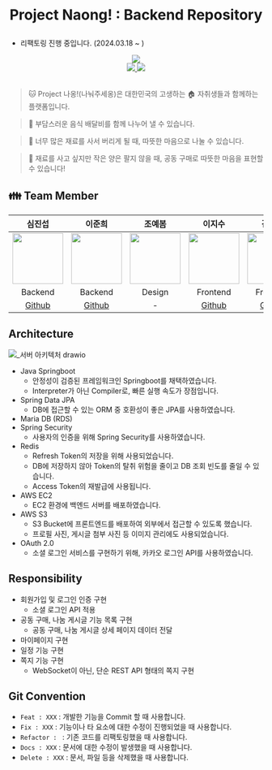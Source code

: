 # <p align="center"> Project Naong! : Backend Repository</p>
- 리팩토링 진행 중입니다. (2024.03.18 ~ )

<div align ="center">
  <img src = "https://github.com/Jinseop-Sim/Naong/assets/71700079/aa6c47cd-284a-434d-9d1e-aded7434fb76">
  </br>
  
  <a href = "https://github.com/Jun2-Lee/Toy_project">
   <img src="https://img.shields.io/badge/GitRepo-181717?style=flat&logo=GitHub&logoColor=white&link=https://jinseop-sim.github.io/">
  </a>
  <a href = "http://3.36.144.128:8080/naong-api">
   <img src="https://img.shields.io/badge/Naong!-FF9E0F?style=flat&logo=ASKfm&logoColor=white&link=https://www.instagram.com/_35yed">
   </a>
</div>  
</br>

> :cat: Project 나옹!(나눠주세옹)은 대한민국의 고생하는 :house: 자취생들과 함께하는 플랫폼입니다.  

> 💸 부담스러운 음식 배달비를 함께 나누어 낼 수 있습니다.  

> 🥔 너무 많은 재료를 사서 버리게 될 때, 따뜻한 마음으로 나눌 수 있습니다.  

> 🥕 재료를 사고 싶지만 작은 양은 팔지 않을 때, 공동 구매로 따뜻한 마음을 표현할 수 있습니다!  

## :family: Team Member
<div align="center">

|심진섭|이준희|조예봄|이지수|김태영|
|:-:|:-:|:-:|:-:|:-:|
|<img src="https://avatars.githubusercontent.com/u/71700079?s=400&u=9e9338f1a22b811003f826b00c9b797a01aea381&v=4" width="100" height="100">|<img src="https://avatars.githubusercontent.com/u/80378041?v=4" width="100" height="100">|<img src="https://avatars.githubusercontent.com/u/71700079?s=400&u=39746e5ac607c719261bdd5a8fc0108a290ba975&v=4" width="100" height="100">|<img src="https://avatars.githubusercontent.com/u/101401447?v=4" width="100" height="100">|<img src="https://avatars.githubusercontent.com/u/100909703?v=4" width="100" height="100">|
|Backend|Backend|Design|Frontend|Frontend|
|[Github](https://github.com/Jinseop-Sim)|[Github](https://github.com/Jun2-Lee)|-|[Github](https://github.com/dlwltn0430)|[Github](https://github.com/taeyomi)|

</div>
   
## Architecture
![_서버 아키텍처 drawio](https://github.com/Jinseop-Sim/Naong/assets/71700079/a5d45783-4004-43a4-a346-2b35f4ebe5a1)  

- Java Springboot
  - 안정성이 검증된 프레임워크인 Springboot를 채택하였습니다.
  - Interpreter가 아닌 Compiler로, 빠른 실행 속도가 장점입니다.
- Spring Data JPA
  - DB에 접근할 수 있는 ORM 중 호환성이 좋은 JPA를 사용하였습니다.
- Maria DB (RDS)
- Spring Security
  - 사용자의 인증을 위해 Spring Security를 사용하였습니다.
- Redis
  - Refresh Token의 저장을 위해 사용되었습니다.
  - DB에 저장하지 않아 Token의 탈취 위험을 줄이고 DB 조회 빈도를 줄일 수 있습니다.
  - Access Token의 재발급에 사용됩니다.
- AWS EC2
  - EC2 환경에 백엔드 서버를 배포하였습니다.
- AWS S3
  - S3 Bucket에 프론트엔드를 배포하여 외부에서 접근할 수 있도록 했습니다.
  - 프로필 사진, 게시글 첨부 사진 등 이미지 관리에도 사용되었습니다.
- OAuth 2.0
  - 소셜 로그인 서비스를 구현하기 위해, 카카오 로그인 API를 사용하였습니다.

## Responsibility
- 회원가입 및 로그인 인증 구현
  - 소셜 로그인 API 적용
- 공동 구매, 나눔 게시글 기능 목록 구현
  - 공동 구매, 나눔 게시글 상세 페이지 데이터 전달
- 마이페이지 구현
- 일정 기능 구현
- 쪽지 기능 구현
  - WebSocket이 아닌, 단순 REST API 형태의 쪽지 구현
 
## Git Convention
- ```Feat : XXX``` : 개발한 기능을 Commit 할 때 사용합니다.
- ```Fix : XXX``` : 기능이나 타 요소에 대한 수정이 진행되었을 때 사용합니다.
- ```Refactor : ``` : 기존 코드를 리팩토링했을 때 사용합니다.
- ```Docs : XXX``` : 문서에 대한 수정이 발생했을 때 사용합니다.
- ```Delete : XXX``` : 문서, 파일 등을 삭제했을 때 사용합니다.
